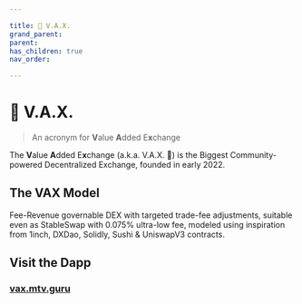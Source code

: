 ```yaml
---

title: 💉 V.A.X.
grand_parent:
parent:
has_children: true
nav_order:

---
```


# 💉 V.A.X.
> An acronym for **V**alue **A**dded E**x**change

The **V**alue **A**dded E**x**change (a.k.a. V.A.X. 💉) is the Biggest Community-powered Decentralized Exchange, founded in early 2022.

## The VAX Model
Fee-Revenue governable DEX with targeted trade-fee adjustments, suitable even as StableSwap with 0.075% ultra-low fee, modeled using inspiration from 1inch, DXDao, Solidly, Sushi & UniswapV3 contracts.

## Visit the Dapp
### [vax.mtv.guru](https://vax.eliteness.network)